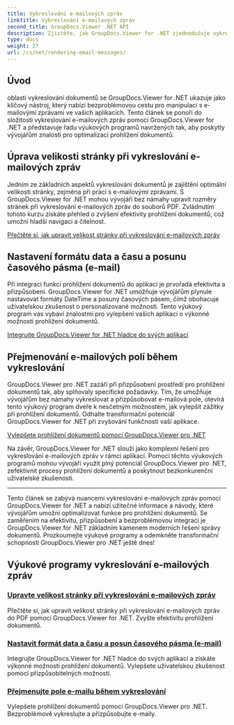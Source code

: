 ```yaml
---
title: Vykreslování e-mailových zpráv
linktitle: Vykreslování e-mailových zpráv
second_title: GroupDocs.Viewer .NET API
description: Zjistěte, jak GroupDocs.Viewer for .NET zjednodušuje vykreslování e-mailových zpráv do souborů PDF. Naučte se efektivně upravovat velikost stránky, nastavovat formát DateTime a přejmenovávat pole.
type: docs
weight: 27
url: /cs/net/rendering-email-messages/
---
```

## Úvod

oblasti vykreslování dokumentů se GroupDocs.Viewer for .NET ukazuje jako klíčový nástroj, který nabízí bezproblémovou cestu pro manipulaci s e-mailovými zprávami ve vašich aplikacích. Tento článek se ponoří do složitosti vykreslování e-mailových zpráv pomocí GroupDocs.Viewer for .NET a představuje řadu výukových programů navržených tak, aby poskytly vývojářům znalosti pro optimalizaci prohlížení dokumentů.

## Úprava velikosti stránky při vykreslování e-mailových zpráv

Jedním ze základních aspektů vykreslování dokumentů je zajištění optimální velikosti stránky, zejména při práci s e-mailovými zprávami. S GroupDocs.Viewer for .NET mohou vývojáři bez námahy upravit rozměry stránek při vykreslování e-mailových zpráv do souborů PDF. Zvládnutím tohoto kurzu získáte přehled o zvýšení efektivity prohlížení dokumentů, což umožní hladší navigaci a čitelnost.

[Přečtěte si, jak upravit velikost stránky při vykreslování e-mailových zpráv](./adjust-page-size-email/)

## Nastavení formátu data a času a posunu časového pásma (e-mail)

Při integraci funkcí prohlížení dokumentů do aplikací je prvořadá efektivita a přizpůsobení. GroupDocs.Viewer for .NET umožňuje vývojářům plynule nastavovat formáty DateTime a posuny časových pásem, čímž obohacuje uživatelskou zkušenost o personalizované možnosti. Tento výukový program vás vybaví znalostmi pro vylepšení vašich aplikací o výkonné možnosti prohlížení dokumentů.

[Integrujte GroupDocs.Viewer for .NET hladce do svých aplikací](./set-date-time-format-offset-email/)

## Přejmenování e-mailových polí během vykreslování

GroupDocs.Viewer pro .NET zazáří při přizpůsobení prostředí pro prohlížení dokumentů tak, aby splňovaly specifické požadavky. Tím, že umožňuje vývojářům bez námahy vykreslovat a přizpůsobovat e-mailová pole, otevírá tento výukový program dveře k nesčetným možnostem, jak vylepšit zážitky při prohlížení dokumentů. Odhalte transformační potenciál GroupDocs.Viewer for .NET při zvyšování funkčnosti vaší aplikace.

[Vylepšete prohlížení dokumentů pomocí GroupDocs.Viewer pro .NET](./rename-email-fields/)

Na závěr, GroupDocs.Viewer for .NET slouží jako komplexní řešení pro vykreslování e-mailových zpráv v rámci aplikací. Pomocí těchto výukových programů mohou vývojáři využít plný potenciál GroupDocs.Viewer pro .NET, zefektivnit procesy prohlížení dokumentů a poskytnout bezkonkurenční uživatelské zkušenosti.

--- 

Tento článek se zabývá nuancemi vykreslování e-mailových zpráv pomocí GroupDocs.Viewer for .NET a nabízí užitečné informace a návody, které vývojářům umožní optimalizovat funkce pro prohlížení dokumentů. Se zaměřením na efektivitu, přizpůsobení a bezproblémovou integraci je GroupDocs.Viewer for .NET základním kamenem moderních řešení správy dokumentů. Prozkoumejte výukové programy a odemkněte transformační schopnosti GroupDocs.Viewer pro .NET ještě dnes!
## Výukové programy vykreslování e-mailových zpráv
### [Upravte velikost stránky při vykreslování e-mailových zpráv](./adjust-page-size-email/)
Přečtěte si, jak upravit velikost stránky při vykreslování e-mailových zpráv do PDF pomocí GroupDocs.Viewer for .NET. Zvyšte efektivitu prohlížení dokumentů.
### [Nastavit formát data a času a posun časového pásma (e-mail)](./set-date-time-format-offset-email/)
Integrujte GroupDocs.Viewer for .NET hladce do svých aplikací a získáte výkonné možnosti prohlížení dokumentů. Vylepšete uživatelskou zkušenost pomocí přizpůsobitelných možností.
### [Přejmenujte pole e-mailu během vykreslování](./rename-email-fields/)
Vylepšete prohlížení dokumentů pomocí GroupDocs.Viewer pro .NET. Bezproblémově vykreslujte a přizpůsobujte e-maily.